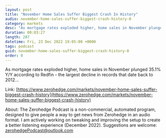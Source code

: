 ```yaml
---
layout: post
title: "November Home Sales Suffer Biggest Crash In History"
audio: november-home-sales-suffer-biggest-crash-history-0
category: markets
desc: "As mortgage rates exploded higher, home sales in November plunged 35.1% Y/Y according to Redfin - the largest decline in records that date back to 2012..."
duration: 00:03:27
length: 207
datetime: Fri, 23 Dec 2022 19:05:00 +0000
tags: podcast
guid: november-home-sales-suffer-biggest-crash-history-0
order: 0
---
```

As mortgage rates exploded higher, home sales in November plunged 35.1% Y/Y according to Redfin - the largest decline in records that date back to 2012...

Link: [https://www.zerohedge.com/markets/november-home-sales-suffer-biggest-crash-history](https://www.zerohedge.com/markets/november-home-sales-suffer-biggest-crash-history)

About: The Zerohedge Podcast is a non-commercial, automated program, designed to give people a way to get news from Zerohedge in an audio format.  I am actively working on tweaking and improving the setup to create a better listening experience (December 2022).  Suggestions are welcome: [zerohedgePodcast@outlook.com](mailto:zerohedgePodcast@outlook.com)